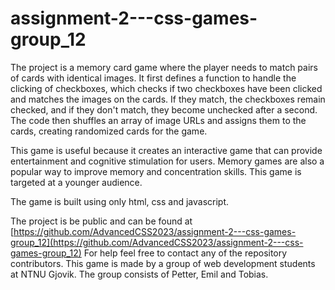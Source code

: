 
# assignment-2---css-games-group_12


The project is a memory card game where the player needs to match pairs of cards with identical images. It first defines a function to handle the clicking of checkboxes, which checks if two checkboxes have been clicked and matches the images on the cards. If they match, the checkboxes remain checked, and if they don't match, they become unchecked after a second. The code then shuffles an array of image URLs and assigns them to the cards, creating randomized cards for the game.

This game is useful because it creates an interactive game that can provide entertainment and cognitive stimulation for users. Memory games are also a popular way to improve memory and concentration skills. This game is targeted at a younger audience.

The game is built using only html, css and javascript.

The project is be public and can be found at [https://github.com/AdvancedCSS2023/assignment-2---css-games-group_12](https://github.com/AdvancedCSS2023/assignment-2---css-games-group_12) For help feel free to contact any of the repository contributors. This game is made by a group of web development students at NTNU Gjovik. The group consists of Petter, Emil and Tobias.
